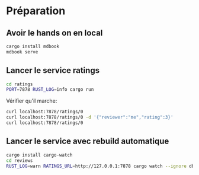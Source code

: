 # Préparation

## Avoir le hands on en local

```bash
cargo install mdbook
mdbook serve
```

## Lancer le service ratings

```bash
cd ratings
PORT=7878 RUST_LOG=info cargo run
```

Vérifier qu'il marche:
```bash
curl localhost:7878/ratings/0
curl localhost:7878/ratings/0 -d '{"reviewer":"me","rating":3}'
curl localhost:7878/ratings/0
```

## Lancer le service avec rebuild automatique

```bash
cargo install cargo-watch
cd reviews
RUST_LOG=warn RATINGS_URL=http://127.0.0.1:7878 cargo watch --ignore db.sqlite -x 'run'
```
